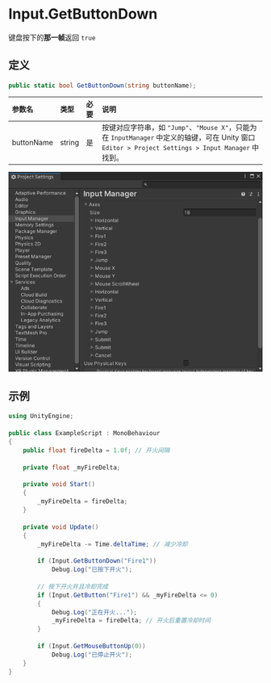 # Input.GetButtonDown

键盘按下的**那一帧**返回 `true`

## 定义

```csharp
public static bool GetButtonDown(string buttonName);
```

| 参数名        | 类型     | 必要  | 说明                                                                                                                     |
|:---------- |:------ |:--- |:---------------------------------------------------------------------------------------------------------------------- |
| buttonName | string | 是   | 按键对应字符串，如 `"Jump"`、`"Mouse X"`，只能为在 `InputManager` 中定义的轴键，可在 Unity 窗口 `Editor > Project Settings > Input Manager` 中找到。 |

![Input Manager](./images/input_manager.png)

## 示例

```csharp
using UnityEngine;

public class ExampleScript : MonoBehaviour
{
    public float fireDelta = 1.0f; // 开火间隔

    private float _myFireDelta;

    private void Start()
    {
        _myFireDelta = fireDelta;
    }

    private void Update()
    {
        _myFireDelta -= Time.deltaTime; // 减少冷却

        if (Input.GetButtonDown("Fire1"))
            Debug.Log("已按下开火");

        // 按下开火并且冷却完成
        if (Input.GetButton("Fire1") && _myFireDelta <= 0)
        {
            Debug.Log("正在开火...");
            _myFireDelta = fireDelta; // 开火后重置冷却时间
        }

        if (Input.GetMouseButtonUp(0))
            Debug.Log("已停止开火");
    }
}
```